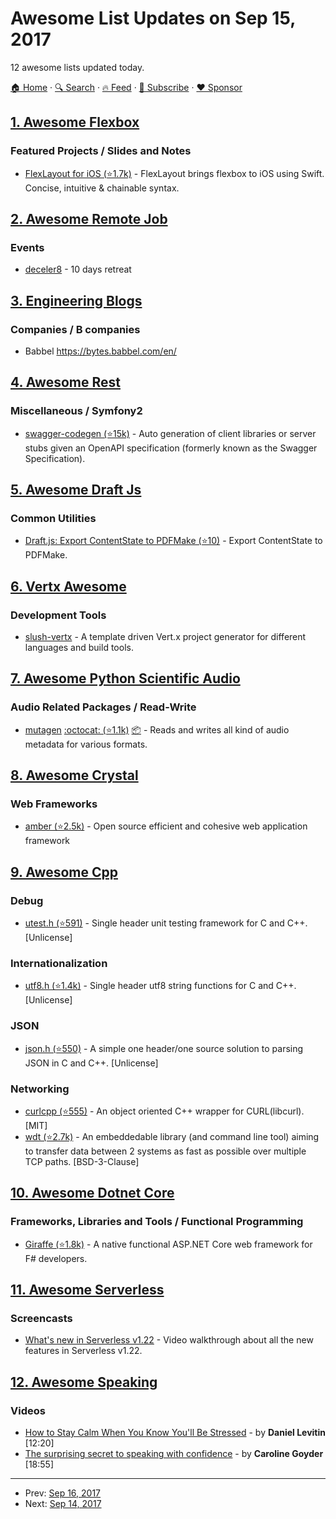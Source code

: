 # Awesome List Updates on Sep 15, 2017

12 awesome lists updated today.

[🏠 Home](/README.md) · [🔍 Search](https://www.trackawesomelist.com/search/) · [🔥 Feed](https://www.trackawesomelist.com/rss.xml) · [📮 Subscribe](https://trackawesomelist.us17.list-manage.com/subscribe?u=d2f0117aa829c83a63ec63c2f&id=36a103854c) · [❤️  Sponsor](https://github.com/sponsors/theowenyoung)



## [1. Awesome Flexbox](/content/afonsopacifer/awesome-flexbox/README.md)

### Featured Projects / Slides and Notes

*   [FlexLayout for iOS (⭐1.7k)](https://github.com/lucdion/FlexLayout) - FlexLayout brings flexbox to iOS using Swift. Concise, intuitive & chainable syntax.

## [2. Awesome Remote Job](/content/lukasz-madon/awesome-remote-job/README.md)

### Events

*   [deceler8](https://sierraymar.exposure.co/decelerate-bali) - 10 days retreat

## [3. Engineering Blogs](/content/kilimchoi/engineering-blogs/README.md)

### Companies / B companies

*   Babbel <https://bytes.babbel.com/en/>

## [4. Awesome Rest](/content/marmelab/awesome-rest/README.md)

### Miscellaneous / Symfony2

*   [swagger-codegen (⭐15k)](https://github.com/swagger-api/swagger-codegen) - Auto generation of client libraries or server stubs given an OpenAPI specification (formerly known as the Swagger Specification).

## [5. Awesome Draft Js](/content/nikgraf/awesome-draft-js/README.md)

### Common Utilities

*   [Draft.js: Export ContentState to PDFMake (⭐10)](https://github.com/datagenno/draft-js-export-pdfmake) - Export ContentState to PDFMake.

## [6. Vertx Awesome](/content/vert-x3/vertx-awesome/README.md)

### Development Tools

*   [slush-vertx](https://www.npmjs.com/package/slush-vertx) - A template driven Vert.x project generator for different languages and build tools.

## [7. Awesome Python Scientific Audio](/content/faroit/awesome-python-scientific-audio/README.md)

### Audio Related Packages / Read-Write

*   [mutagen](https://mutagen.readthedocs.io/) [:octocat: (⭐1.1k)](https://github.com/quodlibet/mutagen) [:package:](https://pypi.python.org/pypi/mutagen) - Reads and writes all kind of audio metadata for various formats.

## [8. Awesome Crystal](/content/veelenga/awesome-crystal/README.md)

### Web Frameworks

*   [amber (⭐2.5k)](https://github.com/amberframework/amber) - Open source efficient and cohesive web application framework

## [9. Awesome Cpp](/content/fffaraz/awesome-cpp/README.md)

### Debug

*   [utest.h (⭐591)](https://github.com/sheredom/utest.h) - Single header unit testing framework for C and C++. \[Unlicense]

### Internationalization

*   [utf8.h (⭐1.4k)](https://github.com/sheredom/utf8.h) - Single header utf8 string functions for C and C++. \[Unlicense]

### JSON

*   [json.h (⭐550)](https://github.com/sheredom/json.h) - A simple one header/one source solution to parsing JSON in C and C++. \[Unlicense]

### Networking

*   [curlcpp (⭐555)](https://github.com/JosephP91/curlcpp) - An object oriented C++ wrapper for CURL(libcurl). \[MIT]
*   [wdt (⭐2.7k)](https://github.com/facebook/wdt) - An embeddedable library (and command line tool) aiming to transfer data between 2 systems as fast as possible over multiple TCP paths. \[BSD-3-Clause]

## [10. Awesome Dotnet Core](/content/thangchung/awesome-dotnet-core/README.md)

### Frameworks, Libraries and Tools / Functional Programming

*   [Giraffe (⭐1.8k)](https://github.com/dustinmoris/Giraffe) - A native functional ASP.NET Core web framework for F# developers.

## [11. Awesome Serverless](/content/pmuens/awesome-serverless/README.md)

### Screencasts

*   [What's new in Serverless v1.22](https://www.youtube.com/watch?v=ykkeliDAs-c) - Video walkthrough about all the new features in Serverless v1.22.

## [12. Awesome Speaking](/content/matteofigus/awesome-speaking/README.md)

### Videos

*   [How to Stay Calm When You Know You'll Be Stressed](https://www.ted.com/talks/daniel_levitin_how_to_stay_calm_when_you_know_you_ll_be_stressed) - by **Daniel Levitin** \[12:20]
*   [The surprising secret to speaking with confidence](https://www.youtube.com/watch?v=a2MR5XbJtXU) - by **Caroline Goyder** \[18:55]

---

- Prev: [Sep 16, 2017](/content/2017/09/16/README.md)
- Next: [Sep 14, 2017](/content/2017/09/14/README.md)